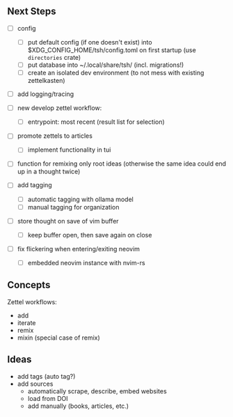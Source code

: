 
## Next Steps

- [ ] config
    - [ ] put default config (if one doesn't exist) into $XDG_CONFIG_HOME/tsh/config.toml on first startup (use `directories` crate)
    - [ ] put database into ~/.local/share/tsh/ (incl. migrations!)
    - [ ] create an isolated dev environment (to not mess with existing zettelkasten)

- [ ] add logging/tracing

- [ ] new develop zettel workflow:
    - [ ] entrypoint: most recent (result list for selection)

- [ ] promote zettels to articles
    - [ ] implement functionality in tui

- [ ] function for remixing only root ideas (otherwise the same idea could end up in a thought twice)

- [ ] add tagging
    - [ ] automatic tagging with ollama model
    - [ ] manual tagging for organization

- [ ] store thought on save of vim buffer
    - [ ] keep buffer open, then save again on close

- [ ] fix flickering when entering/exiting neovim
    - [ ] embedded neovim instance with nvim-rs


## Concepts

Zettel workflows:

- add
- iterate
- remix
- mixin (special case of remix)


## Ideas

- add tags (auto tag?)
- add sources
    - automatically scrape, describe, embed websites
    - load from DOI
    - add manually (books, articles, etc.)
